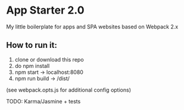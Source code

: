 # App Starter 2.0
My little boilerplate for apps and SPA websites based on Webpack 2.x


## How to run it:
1. clone or download this repo
2. do npm install
3. npm start -> localhost:8080
4. npm run build -> /dist/

(see webpack.opts.js for additional config options)

TODO: Karma/Jasmine + tests
